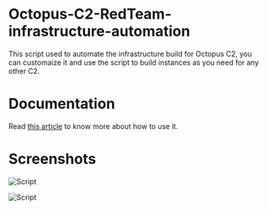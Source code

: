 # Octopus-C2-RedTeam-infrastructure-automation

This script used to automate the infrastructure build for Octopus C2, you can customaize it and use the script to build instances as you need for any other C2.

# Documentation

Read [this article](https://shells.systems/automate-octopus-c2-redteam-infrastructure-deployment/) to know more about how to use it.

# Screenshots

![Script](https://github.com/mhaskar/Octopus-C2-RedTeam-infrastructure-automation/blob/master/automation-script-working-final.png?raw=true)

![Script](https://github.com/mhaskar/Octopus-C2-RedTeam-infrastructure-automation/blob/master/redirector2-final-working.png?raw=true)
